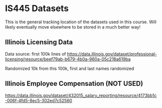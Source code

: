# IS445 Datasets

This is the general tracking location of the datasets used in this course.  Will likely eventually move elsewhere to be stored in a much better way!

## Illinois Licensing Data

Data source: first 100k lines of https://data.illinois.gov/dataset/professional-licensing/resource/beef79ab-b679-4b0a-960a-05c218a619ba

Randomized 10k from this 100k, first and last names randomized


## Illinois Employee Compensation (NOT USED)

https://data.illinois.gov/dataset/432015_salary_reporting/resource/4173bb1c-006f-4fd5-8ec5-302ed7c52560
